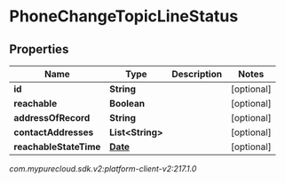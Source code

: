 # PhoneChangeTopicLineStatus


## Properties

| Name | Type | Description | Notes |
| ------------ | ------------- | ------------- | ------------- |
| **id** | **String** |  |  [optional] |
| **reachable** | **Boolean** |  |  [optional] |
| **addressOfRecord** | **String** |  |  [optional] |
| **contactAddresses** | **List&lt;String&gt;** |  |  [optional] |
| **reachableStateTime** | [**Date**](Date) |  |  [optional] |




_com.mypurecloud.sdk.v2:platform-client-v2:217.1.0_
